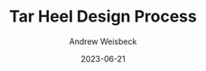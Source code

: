 ---
title: Tar Heel Design Process
excerpt: Learn more about our design process that integrates your vision with the look and feel of your website!
author: "Andrew Weisbeck"
date: 2023-06-21
image: https://wallpapercave.com/mwp/wp2686493.jpg
tags:
  - "General"
  - "First Post"
  - "Important"
---